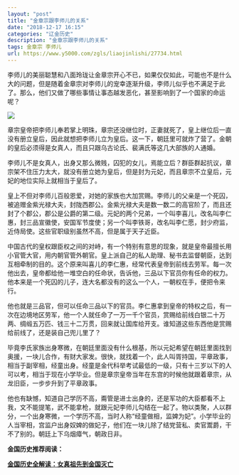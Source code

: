 ```yaml
---
layout: "post"
title: "金章宗跟李师儿的关系"
date: "2018-12-17 16:15"
categories: "辽金历史"
description: "金章宗跟李师儿的关系"
tags: 金章宗 李师儿
url: https://www.y5000.com/zgls/liaojinlishi/27734.html
---
```






李师儿的美丽聪慧和八面玲珑让金章宗开心不已，如果仅仅如此，可能也不是什么大的问题，但是随着金章宗对李师儿的宠幸逐渐升级，李师儿似乎也不满足于此了。那么，他们又做了哪些事情让事态越发恶化，甚至影响到了一个国家的命运呢？

![](https://img.y5000.com/uploads/allimg/180117/8-1P11G35045357.jpg)

章宗皇帝把李师儿奉若掌上明珠，章宗还没继位时，正妻就死了，皇上继位后一直没有册立皇后，因此就想把李师儿立为皇后。这一下，朝廷里可就炸了营了。金朝的皇后必须得是女真人，而且只跟乌古论氏、裴满氏等这几大部族的人通婚。

李师儿不是女真人，出身又那么微贱，囚犯的女儿，焉能立后？群臣群起抗议，章宗架不住压力太大，就没有册立她为皇后，但是封为元妃，而且章宗不立皇后，元妃的地位实际上就相当于皇后了。

皇上不但对李师儿百般恩爱，对她的家族也大加赏赐。李师儿的父亲是一个死囚，被追赠金紫光禄大夫，封陇西郡公。金紫光禄大夫是数一数二的高官阶了，而且还封了个郡公，郡公是公爵的第二级。元妃的两个兄弟，一个叫李喜儿，改名叫李仁惠，封三品宣徽使，安国军节度使；另一个叫李铁哥，改名叫李仁愿，封少府监，近侍局使。这些官职级别虽然不高，但是属于天子近臣。

中国古代的皇权跟臣权之间的对峙，有一个特别有意思的现象，就是皇帝最擅长用小官管大官，用内朝官管外朝官。皇上派自己的私人助理、秘书去监督朝臣，达到互相牵制的目的。这个原来叫喜儿的李仁惠，经常代表皇帝到前线去劳军。每一次他出去，皇帝都给他一堆空白的任命状，告诉他，三品以下官员你有任命的权力。他本来是一个死囚的儿子，连大名都没有的这么一个人，一朝权在手，便把令来行。

他也就是三品官，但可以任命三品以下的官员。李仁惠拿到皇帝的特权之后，有一次在边境地区劳军，他一个人就任命了一万一千个官员，赏赐给前线白银二十万两、绸缎五万匹、钱三十二万贯，回来就让国库给开支。谁知道这些东西他是赏赐给前线了，还是装自己兜儿里了？

毕竟李氏家族出身寒微，在朝廷里面没有什么根基，所以元妃希望在朝廷里面找到奥援，一块儿合作，有财大家发。很快，就找着一个，此人叫胥持国，平章政事，相当于副宰相，经童出身。经童是金代科举考试最低的一级，只有十三岁以下的人可以考，相当于现在小学毕业。但是章宗皇帝当年在东宫的时候他就跟着章宗，从龙旧臣，一步步升到了平章政事。

他也有缺憾，知道自己学历不高，甭管是进士出身的，还是军功的大臣都看不上我，文不能提笔，武不能拿枪，就跟元妃李师儿勾结在一起了。物以类聚，人以群分，一个出身寒微，一个学历不高，当时人称“经童做相，监婢为妃”。小学毕业的人当宰相，宫监户出身奴婢的做妃子，他们在一块儿除了结党营私、卖官鬻爵，干不了别的。朝廷上下乌烟瘴气，朝政日非。

**金国历史推荐阅读：**

**[金国历史全解读：女真祖先到金国灭亡](https://www.y5000.com/zgls/liaojinlishi/2018/0115/27654.html)**
